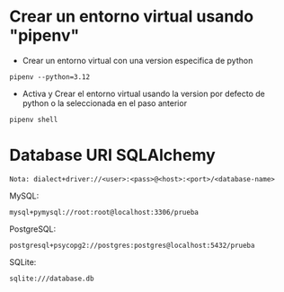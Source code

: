 # Crear un entorno virtual usando "pipenv"

- Crear un entorno virtual con una version especifica de python

```shell
pipenv --python=3.12
```

- Activa y Crear el entorno virtual usando la version por defecto de python o la seleccionada en el paso anterior

```shell
pipenv shell
```

# Database URI SQLAlchemy

```text
Nota: dialect+driver://<user>:<pass>@<host>:<port>/<database-name>
```

MySQL: 
```text
mysql+pymysql://root:root@localhost:3306/prueba
```

PostgreSQL:
```text
postgresql+psycopg2://postgres:postgres@localhost:5432/prueba
```

SQLite:
```text
sqlite:///database.db
```
